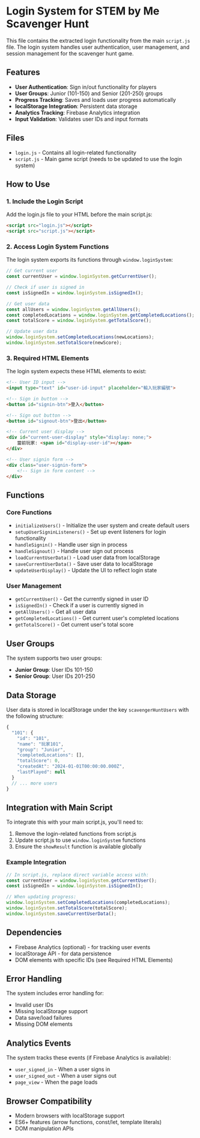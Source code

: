# Login System for STEM by Me Scavenger Hunt

This file contains the extracted login functionality from the main `script.js` file. The login system handles user authentication, user management, and session management for the scavenger hunt game.

## Features

- **User Authentication**: Sign in/out functionality for players
- **User Groups**: Junior (101-150) and Senior (201-250) groups
- **Progress Tracking**: Saves and loads user progress automatically
- **localStorage Integration**: Persistent data storage
- **Analytics Tracking**: Firebase Analytics integration
- **Input Validation**: Validates user IDs and input formats

## Files

- `login.js` - Contains all login-related functionality
- `script.js` - Main game script (needs to be updated to use the login system)

## How to Use

### 1. Include the Login Script

Add the login.js file to your HTML before the main script.js:

```html
<script src="login.js"></script>
<script src="script.js"></script>
```

### 2. Access Login System Functions

The login system exports its functions through `window.loginSystem`:

```javascript
// Get current user
const currentUser = window.loginSystem.getCurrentUser();

// Check if user is signed in
const isSignedIn = window.loginSystem.isSignedIn();

// Get user data
const allUsers = window.loginSystem.getAllUsers();
const completedLocations = window.loginSystem.getCompletedLocations();
const totalScore = window.loginSystem.getTotalScore();

// Update user data
window.loginSystem.setCompletedLocations(newLocations);
window.loginSystem.setTotalScore(newScore);
```

### 3. Required HTML Elements

The login system expects these HTML elements to exist:

```html
<!-- User ID input -->
<input type="text" id="user-id-input" placeholder="輸入玩家編號">

<!-- Sign in button -->
<button id="signin-btn">登入</button>

<!-- Sign out button -->
<button id="signout-btn">登出</button>

<!-- Current user display -->
<div id="current-user-display" style="display: none;">
    當前玩家: <span id="display-user-id"></span>
</div>

<!-- User signin form -->
<div class="user-signin-form">
    <!-- Sign in form content -->
</div>
```

## Functions

### Core Functions

- `initializeUsers()` - Initialize the user system and create default users
- `setupUserSigninListeners()` - Set up event listeners for login functionality
- `handleSignin()` - Handle user sign in process
- `handleSignout()` - Handle user sign out process
- `loadCurrentUserData()` - Load user data from localStorage
- `saveCurrentUserData()` - Save user data to localStorage
- `updateUserDisplay()` - Update the UI to reflect login state

### User Management

- `getCurrentUser()` - Get the currently signed in user ID
- `isSignedIn()` - Check if a user is currently signed in
- `getAllUsers()` - Get all user data
- `getCompletedLocations()` - Get current user's completed locations
- `getTotalScore()` - Get current user's total score

## User Groups

The system supports two user groups:

- **Junior Group**: User IDs 101-150
- **Senior Group**: User IDs 201-250

## Data Storage

User data is stored in localStorage under the key `scavengerHuntUsers` with the following structure:

```javascript
{
  "101": {
    "id": "101",
    "name": "玩家101",
    "group": "Junior",
    "completedLocations": [],
    "totalScore": 0,
    "createdAt": "2024-01-01T00:00:00.000Z",
    "lastPlayed": null
  }
  // ... more users
}
```

## Integration with Main Script

To integrate this with your main script.js, you'll need to:

1. Remove the login-related functions from script.js
2. Update script.js to use `window.loginSystem` functions
3. Ensure the `showResult` function is available globally

### Example Integration

```javascript
// In script.js, replace direct variable access with:
const currentUser = window.loginSystem.getCurrentUser();
const isSignedIn = window.loginSystem.isSignedIn();

// When updating progress:
window.loginSystem.setCompletedLocations(completedLocations);
window.loginSystem.setTotalScore(totalScore);
window.loginSystem.saveCurrentUserData();
```

## Dependencies

- Firebase Analytics (optional) - for tracking user events
- localStorage API - for data persistence
- DOM elements with specific IDs (see Required HTML Elements)

## Error Handling

The system includes error handling for:
- Invalid user IDs
- Missing localStorage support
- Data save/load failures
- Missing DOM elements

## Analytics Events

The system tracks these events (if Firebase Analytics is available):
- `user_signed_in` - When a user signs in
- `user_signed_out` - When a user signs out
- `page_view` - When the page loads

## Browser Compatibility

- Modern browsers with localStorage support
- ES6+ features (arrow functions, const/let, template literals)
- DOM manipulation APIs
